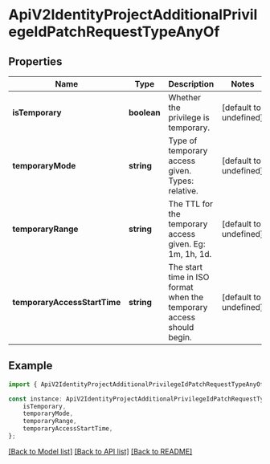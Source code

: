 # ApiV2IdentityProjectAdditionalPrivilegeIdPatchRequestTypeAnyOf


## Properties

Name | Type | Description | Notes
------------ | ------------- | ------------- | -------------
**isTemporary** | **boolean** | Whether the privilege is temporary. | [default to undefined]
**temporaryMode** | **string** | Type of temporary access given. Types: relative. | [default to undefined]
**temporaryRange** | **string** | The TTL for the temporary access given. Eg: 1m, 1h, 1d. | [default to undefined]
**temporaryAccessStartTime** | **string** | The start time in ISO format when the temporary access should begin. | [default to undefined]

## Example

```typescript
import { ApiV2IdentityProjectAdditionalPrivilegeIdPatchRequestTypeAnyOf } from './api';

const instance: ApiV2IdentityProjectAdditionalPrivilegeIdPatchRequestTypeAnyOf = {
    isTemporary,
    temporaryMode,
    temporaryRange,
    temporaryAccessStartTime,
};
```

[[Back to Model list]](../README.md#documentation-for-models) [[Back to API list]](../README.md#documentation-for-api-endpoints) [[Back to README]](../README.md)

